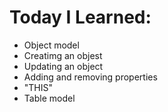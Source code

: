 # Today I Learned:

  - Object model
  - Creatimg an objest
  - Updating an object
  - Adding and removing properties
  - "THIS"
  - Table model
